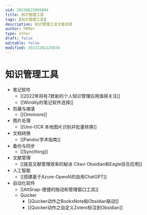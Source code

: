 ```yaml
---
uid: 20230825095804
title: 知识管理工具
tags: [知识管理工具]
description: 知识管理工具文章目录
author: PKMer
type: other
draft: false
editable: false
modified: 20231202225834
---
```


# 知识管理工具

- 笔记软件
	- [[2022年将有7款新的个人知识管理应用值得关注]]
	- [[Windily的笔记软件选择]]
- 剪藏与摘录
	- [[Omnivore]]
- 图片处理
	- [[Umi-OCR 本地图片识别并批量转换]]
- 文档转换
	- [[Pandoc学术指南]]
- 备份与同步
	- [[Syncthing]]
- 文献管理
	- [[提高文献管理效率的秘诀 Citavi Obsidian和Eagle综合应用]]
- 人工智能
	- [[搭建基于Azure-OpenAI的自用ChatGPT]]
- 自动化软件
	- [[AltSnap-便捷的拖动和管理窗口工具]]
	- Quicker
		- [[Quicker动作之BookxNote和Obsidian联动]]
		- [[Quicker动作之自定义Zotero标注到Obsidian]]